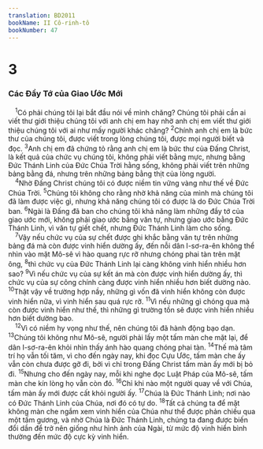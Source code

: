 ```yaml
---
translation: BD2011
bookName: II Cô-rinh-tô 
bookNumber: 47
---
```


<div class="title"><h1>3</h1><h3>Các Ðầy Tớ của Giao Ước Mới</h3></div>
<span class="verse 2co_3_1"> <sup>1</sup>Có phải chúng tôi lại bắt đầu nói về mình chăng? Chúng tôi phải cần ai viết thư giới thiệu chúng tôi với anh chị em hay nhờ anh chị em viết thư giới thiệu chúng tôi với ai như mấy người khác chăng? </span>
<span class="verse 2co_3_2"><sup>2</sup>Chính anh chị em là bức thư của chúng tôi, được viết trong lòng chúng tôi, được mọi người biết và đọc. </span>
<span class="verse 2co_3_3"><sup>3</sup>Anh chị em đã chứng tỏ rằng anh chị em là bức thư của Ðấng Christ, là kết quả của chức vụ chúng tôi, không phải viết bằng mực, nhưng bằng Ðức Thánh Linh của Ðức Chúa Trời hằng sống, không phải viết trên những bảng bằng đá, nhưng trên những bảng bằng thịt của lòng người.<br/></span>
<span class="verse 2co_3_4"> <sup>4</sup>Nhờ Ðấng Christ chúng tôi có được niềm tin vững vàng như thế về Ðức Chúa Trời. </span>
<span class="verse 2co_3_5"><sup>5</sup>Chúng tôi không cho rằng nhờ khả năng của mình mà chúng tôi đã làm được việc gì, nhưng khả năng chúng tôi có được là do Ðức Chúa Trời ban. </span>
<span class="verse 2co_3_6"><sup>6</sup>Ngài là Ðấng đã ban cho chúng tôi khả năng làm những đầy tớ của giao ước mới, không phải giao ước bằng văn tự, nhưng giao ước bằng Ðức Thánh Linh, vì văn tự giết chết, nhưng Ðức Thánh Linh làm cho sống.<br/></span>
<span class="verse 2co_3_7"> <sup>7</sup>Vậy nếu chức vụ của sự chết được ghi khắc bằng văn tự trên những bảng đá mà còn được vinh hiển dường ấy, đến nỗi dân I-sơ-ra-ên không thể nhìn vào mặt Mô-sê vì hào quang rực rỡ nhưng chóng phai tàn trên mặt ông, </span>
<span class="verse 2co_3_8"><sup>8</sup>thì chức vụ của Ðức Thánh Linh lại càng không vinh hiển nhiều hơn sao? </span>
<span class="verse 2co_3_9"><sup>9</sup>Vì nếu chức vụ của sự kết án mà còn được vinh hiển dường ấy, thì chức vụ của sự công chính càng được vinh hiển nhiều hơn biết dường nào. </span>
<span class="verse 2co_3_10"><sup>10</sup>Thật vậy về trường hợp nầy, những gì vốn đã vinh hiển không còn được vinh hiển nữa, vì vinh hiển sau quá rực rỡ. </span>
<span class="verse 2co_3_11"><sup>11</sup>Vì nếu những gì chóng qua mà còn được vinh hiển như thế, thì những gì trường tồn sẽ được vinh hiển nhiều hơn biết dường bao.<br/></span>
<span class="verse 2co_3_12"> <sup>12</sup>Vì có niềm hy vọng như thế, nên chúng tôi đã hành động bạo dạn. </span>
<span class="verse 2co_3_13"><sup>13</sup>Chúng tôi không như Mô-sê, người phải lấy một tấm màn che mặt lại, để dân I-sơ-ra-ên khỏi nhìn thấy ánh hào quang chóng phai tàn. </span>
<span class="verse 2co_3_14"><sup>14</sup>Thế mà tâm trí họ vẫn tối tăm, vì cho đến ngày nay, khi đọc Cựu Ước, tấm màn che ấy vẫn còn chưa được gỡ đi, bởi vì chỉ trong Ðấng Christ tấm màn ấy mới bị bỏ đi. </span>
<span class="verse 2co_3_15"><sup>15</sup>Nhưng cho đến ngày nay, mỗi khi nghe đọc Luật Pháp của Mô-sê, tấm màn che kín lòng họ vẫn còn đó. </span>
<span class="verse 2co_3_16"><sup>16</sup>Chỉ khi nào một người quay về với Chúa, tấm màn ấy mới được cất khỏi người ấy. </span>
<span class="verse 2co_3_17"><sup>17</sup>Chúa là Ðức Thánh Linh; nơi nào có Ðức Thánh Linh của Chúa, nơi đó có tự do. </span>
<span class="verse 2co_3_18"><sup>18</sup>Tất cả chúng ta để mặt không màn che ngắm xem vinh hiển của Chúa như thể được phản chiếu qua một tấm gương, và nhờ Chúa là Ðức Thánh Linh, chúng ta đang được biến đổi dần để trở nên giống như hình ảnh của Ngài, từ mức độ vinh hiển bình thường đến mức độ cực kỳ vinh hiển.<br/></span>
